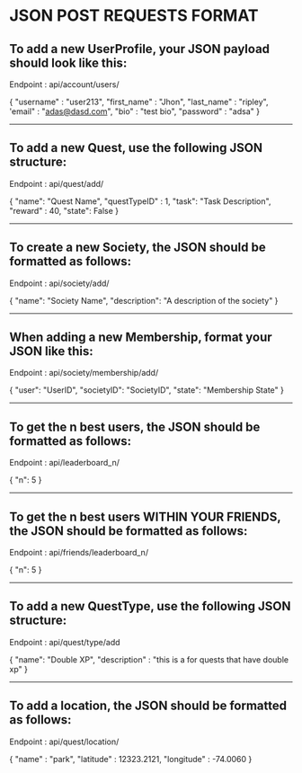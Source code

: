 # JSON POST REQUESTS FORMAT

## To add a new UserProfile, your JSON payload should look like this:

Endpoint : api/account/users/

{
  "username" : "user213",
  "first_name" : "Jhon",
  "last_name" : "ripley",
  'email" : "adas@dasd.com",
  "bio" : "test bio",
  "password" : "adsa"
}

---------------------------------------------------------------------------

## To add a new Quest, use the following JSON structure:

Endpoint : api/quest/add/

{
  "name": "Quest Name",
  "questTypeID" : 1,
  "task": "Task Description",
  "reward" : 40,
  "state": False
}

----------------------------------------------------------------------------

## To create a new Society, the JSON should be formatted as follows:

Endpoint : api/society/add/

{
  "name": "Society Name",
  "description": "A description of the society"
}

----------------------------------------------------------------------------------

## When adding a new Membership, format your JSON like this:

Endpoint : api/society/membership/add/

{
  "user": "UserID",
  "societyID": "SocietyID",
  "state": "Membership State"
}

------------------------------------------------------------------------------------

## To get the n best users, the JSON should be formatted as follows:

Endpoint : api/leaderboard_n/

{
  "n": 5
}

------------------------------------------------------------------------------------

## To get the n best users WITHIN YOUR FRIENDS, the JSON should be formatted as follows:

Endpoint : api/friends/leaderboard_n/

{
  "n": 5
}

------------------------------------------------------------------------------------

## To add a new QuestType, use the following JSON structure:

Endpoint : api/quest/type/add

{
  "name": "Double XP",
  "description" : "this is a for quests that have double xp"
}

-------------------------------------------------------------------------------------

## To add a location, the JSON should be formatted as follows:

Endpoint : api/quest/location/

{
  "name" : "park",
  "latitude" : 12323.2121,
  "longitude" : -74.0060
}

